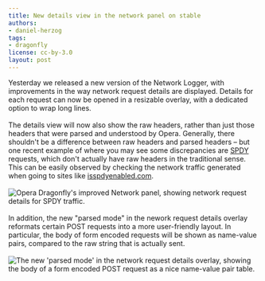 ```yaml
---
title: New details view in the network panel on stable
authors:
- daniel-herzog
tags:
- dragonfly
license: cc-by-3.0
layout: post
---
```

Yesterday we released a new version of the Network Logger, with improvements in the way network request details are displayed. Details for each request can now be opened in a resizable overlay, with a dedicated option to wrap long lines. <br/><br/>The details view will now also show the raw headers, rather than just those headers that were parsed and understood by Opera. Generally, there shouldn&#39;t be a difference between raw headers and parsed headers – but one recent example of where you may see some discrepancies are <a href="http://en.wikipedia.org/wiki/SPDY" target="_blank">SPDY</a> requests, which don&#39;t actually have raw headers in the traditional sense. This can be easily observed by checking the network traffic generated when going to sites like <a href="http://isspdyenabled.com/" target="_blank">isspdyenabled.com</a>.<br/><br/><img src="{{ page.id }}/spdy.png" alt="Opera Dragonfly&#39;s improved Network panel, showing network request details for SPDY traffic." /><br/><br/>In addition, the new &quot;parsed mode&quot; in the nework request details overlay reformats certain POST requests into a more user-friendly layout. In particular, the body of form encoded requests will be shown as name-value pairs, compared to the raw string that is actually sent.<br/><br/><img src="{{ page.id }}/name-value.png" alt="The new &#39;parsed mode&#39; in the network request details overlay, showing the body of a form encoded POST request as a nice name-value pair table." />
